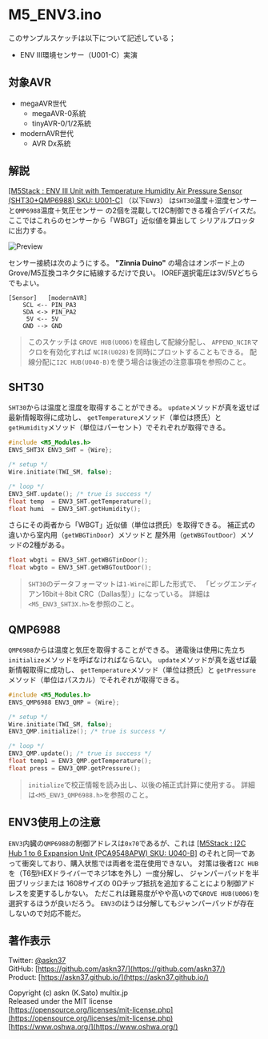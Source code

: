 # M5_ENV3.ino

このサンプルスケッチは以下について記述している；

- ENV III環境センサー（U001-C）実演

## 対象AVR

- megaAVR世代
  - megaAVR-0系統
  - tinyAVR-0/1/2系統
- modernAVR世代
  - AVR Dx系統

## 解説

[[M5Stack : ENV III Unit with Temperature Humidity Air Pressure Sensor (SHT30+QMP6988) SKU: U001-C]](https://shop.m5stack.com/collections/m5-sensor/products/env-iii-unit-with-temperature-humidity-air-pressure-sensor-sht30-qmp6988)
（以下`ENV3`）
は`SHT30`温度＋湿度センサー
と`QMP6988`温度＋気圧センサー
の2個を混載してI2C制御できる複合デバイスだ。
ここではこれらのセンサーから「WBGT」近似値を算出して
シリアルプロッタに出力する。

![Preview](https://askn37.github.io/img/M5_ENV3.png)

センサー接続は次のようにする。
__"Zinnia Duino"__ の場合はオンボード上の
Grove/M5互換コネクタに結線するだけで良い。
IOREF選択電圧は3V/5Vどちらでもよい。

```plain
[Sensor]   [modernAVR]
    SCL <-- PIN_PA3
    SDA <-> PIN_PA2
     5V <-- 5V
    GND --> GND
```

> このスケッチは
`GROVE HUB(U006)`を経由して配線分配し、
`APPEND_NCIR`マクロを有効化すれば
`NCIR(U028)`を同時にプロットすることもできる。
配線分配に`I2C HUB(U040-B)`を使う場合は後述の注意事項を参照のこと。

## SHT30

`SHT30`からは温度と湿度を取得することができる。
`update`メソッドが真を返せば最新情報取得に成功し、
`getTemperature`メソッド（単位は摂氏）と
`getHumidity`メソッド（単位はパーセント）でそれぞれが取得できる。

```c
#include <M5_Modules.h>
ENVS_SHT3X ENV3_SHT = {Wire};

/* setup */
Wire.initiate(TWI_SM, false);

/* loop */
ENV3_SHT.update(); /* true is success */
float temp  = ENV3_SHT.getTemperature();
float humi  = ENV3_SHT.getHumidity();
```

さらにその両者から「WBGT」近似値（単位は摂氏）を取得できる。
補正式の違いから室内用（`getWBGTinDoor`）メソッドと
屋外用（`getWBGToutDoor`）メソッドの2種がある。

```c
float wbgti = ENV3_SHT.getWBGTinDoor();
float wbgto = ENV3_SHT.getWBGToutDoor();
```

> `SHT30`のデータフォーマットは`1-Wire`に即した形式で、
「ビッグエンディアン16bit＋8bit CRC（Dallas型）」になっている。
詳細は`<M5_ENV3_SHT3X.h>`を参照のこと。

## QMP6988

`QMP6988`からは温度と気圧を取得することができる。
通電後は使用に先立ち`initialize`メソッドを呼ばなければならない。
`update`メソッドが真を返せば最新情報取得に成功し、
`getTemperature`メソッド（単位は摂氏）と
`getPressure`メソッド（単位はパスカル）でそれぞれが取得できる。

```c
#include <M5_Modules.h>
ENVS_QMP6988 ENV3_QMP = {Wire};

/* setup */
Wire.initiate(TWI_SM, false);
ENV3_QMP.initialize(); /* true is success */

/* loop */
ENV3_QMP.update(); /* true is success */
float temp1 = ENV3_QMP.getTemperature();
float press = ENV3_QMP.getPressure();
```

> `initialize`で校正情報を読み出し、以後の補正式計算に使用する。
詳細は`<M5_ENV3_QMP6988.h>`を参照のこと。

## ENV3使用上の注意

`ENV3`内臓の`QMP6988`の制御アドレスは`0x70`であるが、これは
[[M5Stack : I2C Hub 1 to 6 Expansion Unit (PCA9548APW) SKU: U040-B]](https://shop.m5stack.com/collections/m5-sensor/products/i2c-hub-1-to-6-expansion-unit-pca9548apw)
のそれと同一であって衝突しており、購入状態では両者を混在使用できない。
対策は後者`I2C HUB`を（T6型HEXドライバーでネジ1本を外し）一度分解し、
ジャンパーパッドを半田ブリッジまたは
1608サイズの 0Ωチップ抵抗を追加することにより制御アドレスを変更するしかない。
ただこれは難易度がやや高いので`GROVE HUB(U006)`を選択するほうが良いだろう。
`ENV3`のほうは分解してもジャンパーパッドが存在しないので対応不能だ。

## 著作表示

Twitter: [@askn37](https://twitter.com/askn37) \
GitHub: [https://github.com/askn37/](https://github.com/askn37/) \
Product: [https://askn37.github.io/](https://askn37.github.io/)

Copyright (c) askn (K.Sato) multix.jp \
Released under the MIT license \
[https://opensource.org/licenses/mit-license.php](https://opensource.org/licenses/mit-license.php) \
[https://www.oshwa.org/](https://www.oshwa.org/)
